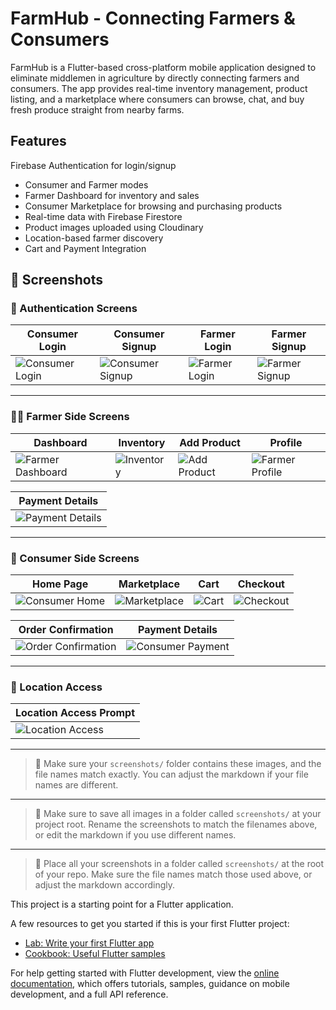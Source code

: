# FarmHub - Connecting Farmers & Consumers

FarmHub is a Flutter-based cross-platform mobile application designed to eliminate middlemen in agriculture by directly connecting farmers and consumers. The app provides real-time inventory management, product listing, and a marketplace where consumers can browse, chat, and buy fresh produce straight from nearby farms.

## Features
 Firebase Authentication for login/signup
- Consumer and Farmer modes
- Farmer Dashboard for inventory and sales
- Consumer Marketplace for browsing and purchasing products
- Real-time data with Firebase Firestore
- Product images uploaded using Cloudinary
- Location-based farmer discovery
- Cart and Payment Integration

## 📸 Screenshots

### 🔐 Authentication Screens

| Consumer Login | Consumer Signup | Farmer Login | Farmer Signup |
|----------------|------------------|--------------|----------------|
| ![Consumer Login](screenshots/consumer_login.png) | ![Consumer Signup](screenshots/consumer_signup.png) | ![Farmer Login](screenshots/farmer_login.png) | ![Farmer Signup](screenshots/farmer_signup.png) |

---

### 🧑‍🌾 Farmer Side Screens

| Dashboard | Inventory | Add Product | Profile |
|-----------|-----------|-------------|---------|
| ![Farmer Dashboard](screenshots/farmer_dashboard.png) | ![Inventory](screenshots/inventory.png) | ![Add Product](screenshots/add_product.png) | ![Farmer Profile](screenshots/farmer_profile.png) |

| Payment Details |
|-----------------|
| ![Payment Details](screenshots/payment_details.png) |

---

### 🛒 Consumer Side Screens

| Home Page | Marketplace | Cart | Checkout |
|-----------|-------------|------|----------|
| ![Consumer Home](screenshots/consumer_home.png) | ![Marketplace](screenshots/marketplace.png) | ![Cart](screenshots/cart.png) | ![Checkout](screenshots/checkout.png) |

| Order Confirmation | Payment Details |
|--------------------|------------------|
| ![Order Confirmation](screenshots/order_confirmation.png) | ![Consumer Payment](screenshots/consumer_payment.png) |

---

### 📍 Location Access

| Location Access Prompt |
|------------------------|
| ![Location Access](screenshots/location_access.png) |


---

> 📝 Make sure your `screenshots/` folder contains these images, and the file names match exactly. You can adjust the markdown if your file names are different.


---

> 📝 Make sure to save all images in a folder called `screenshots/` at your project root. Rename the screenshots to match the filenames above, or edit the markdown if you use different names.



---

> 📝 Place all your screenshots in a folder called `screenshots/` at the root of your repo. Make sure the file names match those used above, or adjust the markdown accordingly.



This project is a starting point for a Flutter application.

A few resources to get you started if this is your first Flutter project:

- [Lab: Write your first Flutter app](https://docs.flutter.dev/get-started/codelab)
- [Cookbook: Useful Flutter samples](https://docs.flutter.dev/cookbook)

For help getting started with Flutter development, view the
[online documentation](https://docs.flutter.dev/), which offers tutorials,
samples, guidance on mobile development, and a full API reference.
